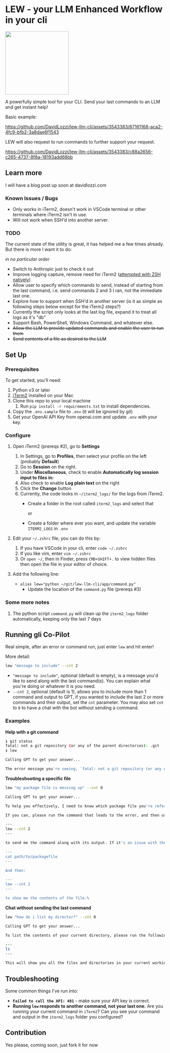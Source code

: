 # LEW - your LLM Enhanced Workflow in your cli

<img src="https://github.com/DavidLozzi/lew-llm-cli/blob/main/icon.jpeg" style="width:200px">

A powerfully simple tool for your CLI. Send your last commands to an LLM and get instant help!

Basic example:

<https://github.com/DavidLozzi/lew-llm-cli/assets/3543383/67161168-aca2-4fc9-bfb2-3a8dae6f1543>

LEW will also request to run commands to further support your request.

https://github.com/DavidLozzi/lew-llm-cli/assets/3543383/c88a2656-c265-4737-8f8a-18193add68bb


## Learn more

I will have a blog post up soon at davidlozzi.com

### Known Issues / Bugs

* Only works in iTerm2, doesn't work in VSCode terminal or other terminals where iTerm2 isn't in use.
* Will not work when SSH'd into another server.

### TODO

The current state of the utility is great, it has helped me a few times already. But there is more I want it to do:

_in no particular order_

* Switch to Anthropic just to check it out
* Improve logging capture, remove need for iTerm2 ([attempted with ZSH natively](/zsh%20logging.md))
* Allow user to specify which commands to send, instead of starting from the last command, i.e. send commands 2 and 3 I ran, not the immediate last one.
* Explore how to support when SSH'd in another server (is it as simple as following steps below except for the iTerm2 steps?)
* Currently the script only looks at the last log file, expand it to treat all logs as it's "db"
* Support Bash, PowerShell, Windows Command, and whatever else.
* ~~Allow the LLM to provide updated commands and enable the user to run them~~
* ~~Send contents of a file as desired to the LLM~~

## Set Up

### Prerequisites

To get started, you'll need:

1. Python v3 or later
1. [iTerm2](https://iterm2.com/) installed on your Mac
1. Clone this repo to your local machine
    1. Run `pip install -r requirements.txt` to install dependencies.
1. Copy the `.env.sample` file to `.env` (it will be ignored by git)
1. Get your OpenAI API Key from openai.com and update `.env` with your key.

### Configure

1. Open iTerm2 (prereqs #2), go to __Settings__
    1. In Settings, go to __Profiles__, then select your profile on the left (probably __Default__)
    1. Go to __Session__ on the right.
    1. Under __Miscellaneous__, check to enable __Automatically log session input to files in:__
    1. Also check to enable __Log plain text__ on the right
    1. Click the __Change__ button
    1. Currently, the code looks in `~/iterm2_logs/` for the logs from iTerm2.
        * Create a folder in the root called `iterm2_logs` and select that

            or

        * Create a folder where ever you want, and update the variable `ITERM2_LOGS` in `.env`
1. Edit your `~/.zshrc` file, you can do this by:
    1. If you have VSCode in your cli, enter `code ~/.zshrc`
    1. If you like vim, enter `vim ~/.zshrc`
    1. Or `open ~/`, then in Finder, press `CMD+SHIFT+.` to view hidden files then open the file in your editor of choice.
1. Add the following line:

    * `alias lew="python ~/git/lew-llm-cli/app/command.py"`
        * Update the location of the `command.py` file (prereqs #3)

### Some more notes

1. The python script `command.py` will clean up the `iterm2_logs` folder automatically, keeping only the last 7 days

## Running gli Co-Pilot

Real simple, after an error or command run, just enter `lew` and hit enter!

More detail:

```bash
lew "message to include" --cnt 2
```

* `"message to include"`, optional (default is empty), is a message you'd like to send along with the last command(s). You can explain what you're doing or whatever it is you need.
* `--cnt 2`, optional (default is 1), allows you to include more than 1 command and output to GPT, if you wanted to include the last 2 or more commands and their output, set the `cnt` parameter. You may also set `cnt` to `0` to have a chat with the bot without sending a command.

### Examples

__Help with a git command__

```bash
❯ git status
fatal: not a git repository (or any of the parent directories): .git
❯ lew

Calling GPT to get your answer...

The error message you're seeing, `fatal: not a git repository (or any of the parent directories): .git`, indicates that....
```

__Troubleshooting a specific file__

```bash
lew "my package file is messing up" --cnt 0                                                                                            ─╯

Calling GPT to get your answer...

To help you effectively, I need to know which package file you're referring to and what specific issue you're encountering. If it's a `package.json` for a Node.js project, or a different package file for another language or framework, please specify. Additionally, running a command that shows the error or problem you're facing with the package file can greatly help in diagnosing the issue.

If you can, please run the command that leads to the error, and then use:

---
lew --cnt 2
---

to send me the command along with its output. If it's an issue with the content of the package file itself, consider running:

---
cat path/to/packagefile
---

And then:

---
lew --cnt 2
---

to show me the contents of the file.%
```


__Chat without sending the last command__

```bash
lew "how do i list my director?" --cnt 0

Calling GPT to get your answer...

To list the contents of your current directory, please run the following command:

---
ls
---

This will show you all the files and directories in your current working directory.%

```

## Troubleshooting

Some common things I've run into:

* __`Failed to call the API: 401`__ - make sure your API key is correct.
* __Running `lew` responds to another command, not your last one.__ Are you running your current command in `iTerm2`? Can you see your command and output in the `iterm2_logs` folder you configured?

## Contribution

Yes please, coming soon, just fork it for now

